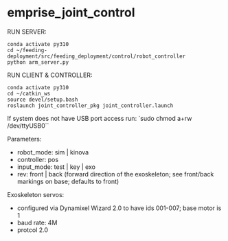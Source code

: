 # emprise_joint_control

RUN SERVER:
```
conda activate py310
cd ~/feeding-deployment/src/feeding_deployment/control/robot_controller
python arm_server.py 
```

RUN CLIENT & CONTROLLER:
```
conda activate py310
cd ~/catkin_ws
source devel/setup.bash
roslaunch joint_controller_pkg joint_controller.launch
```

If system does not have USB port access run: `sudo chmod a+rw /dev/ttyUSB0``

Parameters:
 - robot_mode: sim | kinova
 - controller: pos
 - input_mode: test | key | exo
 - rev: front | back (forward direction of the exoskeleton; see front/back markings on base; defaults to front)


Exoskeleton servos:
- configured via Dynamixel Wizard 2.0 to have ids 001-007; base motor is 1
- baud rate: 4M
- protcol 2.0
